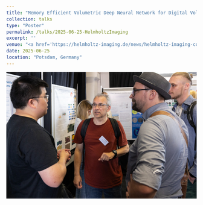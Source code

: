 ```yaml
---
title: "Memory Efficient Volumetric Deep Neural Network for Digital Volume Correlation"
collection: talks
type: "Poster"
permalink: /talks/2025-06-25-HelmholtzImaging
excerpt: ''
venue: "<a href='https://helmholtz-imaging.de/news/helmholtz-imaging-conference-2025/'>Helmholtz Imaging Conference</a>"
date: 2025-06-25
location: "Potsdam, Germany"
---
```


<picture>
  <img src="/images/talks/2025-06-25-HIC_1.jpg" width="600">
</picture>
